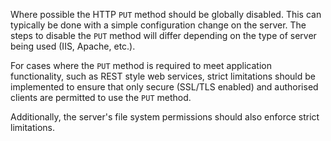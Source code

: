 Where possible the HTTP `PUT` method should be globally disabled. This
can typically be done with a simple configuration change on the
server. The steps to disable the `PUT` method will differ depending on
the type of server being used (IIS, Apache, etc.).

For cases where
the `PUT` method is required to meet application functionality, such
as REST style web services, strict limitations should be implemented
to ensure that only secure (SSL/TLS enabled) and authorised clients
are permitted to use the `PUT` method.

Additionally, the server's
file system permissions should also enforce strict limitations.